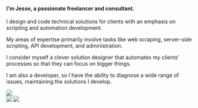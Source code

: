 #### I'm Jesse, a passionate freelancer and consultant.

I design and code technical solutions for clients with an emphasis on scripting and automation development.

My areas of expertise primarily involve tasks like web scraping, server-side scripting, API development, and administration.

I consider myself a clever solution designer that automates my clients’ processes so that they can focus on bigger things.

I am also a developer, so I have the ability to diagnose a wide range of issues, maintaining the solutions I develop.

<a href="https://github.com/antonkomarev/github-profile-views-counter">
    <img src="https://komarev.com/ghpvc/?username=jrussellfreelance">
</a>
<div>
<a href="https://github-readme-stats.vercel.app/api?username=jrussellfreelance&theme=tokyonight&show_icons=true">
  <img align="left" src="https://github-readme-stats.vercel.app/api?username=jrussellfreelance&theme=dracula&show_icons=true" />
</a>
<a href="https://github-readme-stats.vercel.app/api/top-langs/?username=loftwah&theme=tokyonight">
  <img align="left" src="https://github-readme-stats.vercel.app/api/top-langs/?username=jrussellfreelance&theme=dracula" />
</a>
</div>
